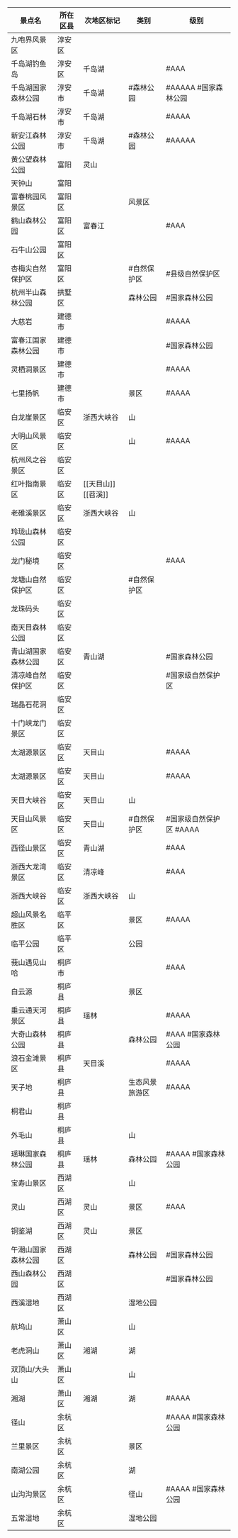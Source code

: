 
| 景点名       | 所在区县 | 次地区标记          | 类别      | 级别              |
| --------- | ---- | -------------- | ------- | --------------- |
| 九咆界风景区    | 淳安区  |                |         |                 |
| 千岛湖钓鱼岛    | 淳安区  | 千岛湖            |         | #AAA            |
| 千岛湖国家森林公园 | 淳安市  | 千岛湖            | #森林公园   | #AAAAA #国家森林公园  |
| 千岛湖石林     | 淳安市  | 千岛湖            |         | #AAAA           |
| 新安江森林公园   | 淳安市  | 千岛湖            | #森林公园   | #AAAAA          |
| 黄公望森林公园   | 富阳   | 灵山             |         |                 |
| 天钟山       | 富阳   |                |         |                 |
| 富春桃园风景区   | 富阳区  |                | 风景区     |                 |
| 鹤山森林公园    | 富阳区  | 富春江            |         | #AAA            |
| 石牛山公园     | 富阳区  |                |         |                 |
| 杏梅尖自然保护区  | 富阳区  |                | #自然保护区  | #县级自然保护区        |
| 杭州半山森林公园  | 拱墅区  |                | 森林公园    | #国家森林公园         |
| 大慈岩       | 建德市  |                |         | #AAAA           |
| 富春江国家森林公园 | 建德市  |                |         | #国家森林公园         |
| 灵栖洞景区     | 建德市  |                |         | #AAAA           |
| 七里扬帆      | 建德市  |                | 景区      | #AAAA           |
| 白龙崖景区     | 临安区  | 浙西大峡谷          | 山       |                 |
| 大明山风景区    | 临安区  |                | 山       | #AAAA           |
| 杭州风之谷景区   | 临安区  |                |         |                 |
| 红叶指南景区    | 临安区  | [[天目山]] [[苕溪]] |         |                 |
| 老碓溪景区     | 临安区  | 浙西大峡谷          | 山       |                 |
| 玲珑山森林公园   | 临安区  |                |         |                 |
| 龙门秘境      | 临安区  |                |         | #AAA            |
| 龙塘山自然保护区  | 临安区  |                | #自然保护区  |                 |
| 龙珠码头      | 临安区  |                |         |                 |
| 南天目森林公园   | 临安区  |                |         |                 |
| 青山湖国家森林公园 | 临安区  | 青山湖            |         | #国家森林公园         |
| 清凉峰自然保护区  | 临安区  |                |         | #国家级自然保护区       |
| 瑞晶石花洞     | 临安区  |                |         |                 |
| 十门峡龙门景区   | 临安区  |                |         |                 |
| 太湖源景区     | 临安区  | 天目山            |         | #AAAA           |
| 太湖源景区     | 临安区  | 天目山            |         | #AAAA           |
| 天目大峡谷     | 临安区  | 天目山            | 山       |                 |
| 天目山风景区    | 临安区  | 天目山            | #自然保护区  | #国家级自然保护区 #AAAA |
| 西径山景区     | 临安区  | 青山湖            |         | #AAA            |
| 浙西大龙湾景区   | 临安区  | 清凉峰            |         | #AAA            |
| 浙西大峡谷     | 临安区  | 浙西大峡谷          | 山       |                 |
| 超山风景名胜区   | 临平区  |                | 景区      | #AAAA           |
| 临平公园      | 临平区  |                | 公园      |                 |
| 莪山遇见山哈    | 桐庐市  |                |         | #AAA            |
| 白云源       | 桐庐县  |                | 景区      |                 |
| 垂云通天河景区   | 桐庐县  | 瑶林             |         | #AAAA           |
| 大奇山森林公园   | 桐庐县  |                | 森林公园    | #AAA #国家森林公园    |
| 浪石金滩景区    | 桐庐县  | 天目溪            |         | #AAAA           |
| 天子地       | 桐庐县  |                | 生态风景旅游区 | #AAAA           |
| 桐君山       | 桐庐县  |                |         |                 |
| 外毛山       | 桐庐县  |                | 山       |                 |
| 瑶琳国家森林公园  | 桐庐县  | 瑶林             | 森林公园    | #AAAA #国家森林公园   |
| 宝寿山景区     | 西湖区  |                | 山       |                 |
| 灵山        | 西湖区  | 灵山             | 景区      | #AAA            |
| 铜鉴湖       | 西湖区  | 灵山             | 景区      |                 |
| 午潮山国家森林公园 | 西湖区  |                | 森林公园    | #国家森林公园         |
| 西山森林公园    | 西湖区  |                |         | #国家森林公园         |
| 西溪湿地      | 西湖区  |                | 湿地公园    |                 |
| 航坞山       | 萧山区  |                | 山       |                 |
| 老虎洞山      | 萧山区  | 湘湖             | 湖       |                 |
| 双顶山/大头山   | 萧山区  |                | 山       |                 |
| 湘湖        | 萧山区  | 湘湖             | 湖       | #AAAA           |
| 径山        | 余杭区  |                |         | #AAAA #国家森林公园   |
| 兰里景区      | 余杭区  |                | 景区      |                 |
| 南湖公园      | 余杭区  |                | 湖       |                 |
| 山沟沟景区     | 余杭区  |                | 径山      | #AAAA #国家森林公园   |
| 五常湿地      | 余杭区  |                | 湿地公园    |                 |
